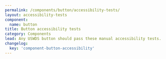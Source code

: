 ```yaml
---
permalink: /components/button/accessibility-tests/
layout: accessibility-tests
component:
  name: button
title: Button accessibility tests
category: Components
lead: Any USWDS button should pass these manual accessibility tests.
changelog:
  key: 'component-button-accessibility'
---
```

